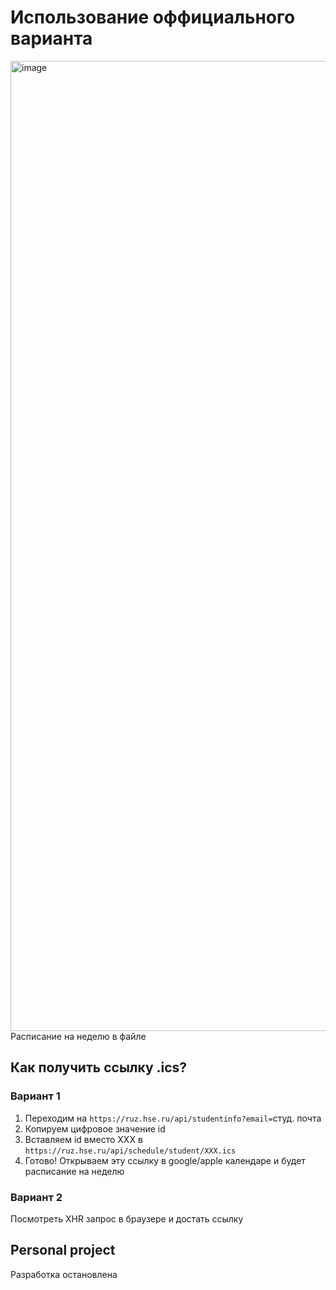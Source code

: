 # Использование оффициального варианта
<img width="1552" alt="image" src="https://user-images.githubusercontent.com/42418433/204557913-21bfd9ba-1813-4d9b-a97c-caa0fd2aafce.png">
Расписание на неделю в файле

## Как получить ссылку .ics? 
### Вариант 1
1. Переходим на `https://ruz.hse.ru/api/studentinfo?email=`студ. почта
2. Копируем цифровое значение id
3. Вставляем id вместо XXX в `https://ruz.hse.ru/api/schedule/student/XXX.ics`
4. Готово! Открываем эту ссылку в google/apple календаре и будет расписание на неделю
### Вариант 2
Посмотреть XHR запрос в браузере и достать ссылку

## Personal project
Разработка остановлена
